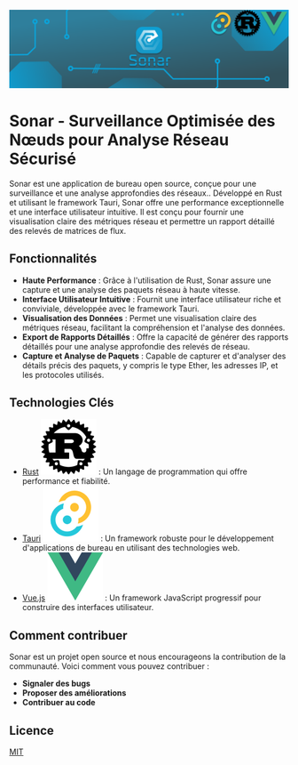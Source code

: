 ![Sonar Team Banner](https://github.com/Sonar-team/.github/blob/main/profile/Frame%201(3).png)

# Sonar - Surveillance Optimisée des Nœuds pour Analyse Réseau Sécurisé
Sonar est une application de bureau open source, conçue pour une surveillance et une analyse approfondies des réseaux.. Développé en Rust et utilisant le framework Tauri, Sonar offre une performance exceptionnelle et une interface utilisateur intuitive. Il est conçu pour fournir une visualisation claire des métriques réseau et permettre un rapport détaillé des relevés de matrices de flux.

## Fonctionnalités
- **Haute Performance** : Grâce à l'utilisation de Rust, Sonar assure une capture et une analyse des paquets réseau à haute vitesse.
- **Interface Utilisateur Intuitive** : Fournit une interface utilisateur riche et conviviale, développée avec le framework Tauri.
- **Visualisation des Données** : Permet une visualisation claire des métriques réseau, facilitant la compréhension et l'analyse des données.
- **Export de Rapports Détaillés** : Offre la capacité de générer des rapports détaillés pour une analyse approfondie des relevés de réseau.
- **Capture et Analyse de Paquets** : Capable de capturer et d'analyser des détails précis des paquets, y compris le type Ether, les adresses IP, et les protocoles utilisés.

## Technologies Clés

- [Rust](https://www.rust-lang.org/fr) ![Logo Rust](https://github.com/Sonar-team/.github/blob/main/profile/image%203.png) : Un langage de programmation qui offre performance et fiabilité.
- [Tauri](https://tauri.app/) ![Logo Tauri](https://github.com/Sonar-team/.github/blob/main/profile/image%2010.png)
 : Un framework robuste pour le développement d'applications de bureau en utilisant des technologies web.
- [Vue.js](https://vuejs.org/) ![Logo Vue](https://github.com/Sonar-team/.github/blob/main/profile/image%209.png) : Un framework JavaScript progressif pour construire des interfaces utilisateur.

## Comment contribuer

Sonar est un projet open source et nous encourageons la contribution de la communauté. Voici comment vous pouvez contribuer :
- **Signaler des bugs**
- **Proposer des améliorations**
- **Contribuer au code**

## Licence

[MIT](LICENSE.md)
